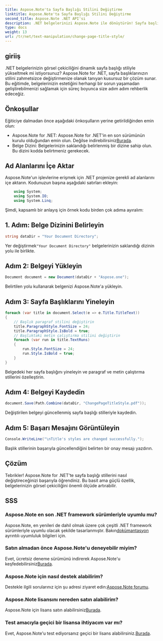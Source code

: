 ```yaml
---
title: Aspose.Note'ta Sayfa Başlığı Stilini Değiştirme
linktitle: Aspose.Note'ta Sayfa Başlığı Stilini Değiştirme
second_title: Aspose.Note .NET API'si
description: .NET belgelerinizi Aspose.Note ile dönüştürün! Sayfa başlığı stillerini zahmetsizce değiştirmeyi öğrenin. Birkaç basit adımda estetiği yükseltin.
type: docs
weight: 13
url: /tr/net/text-manipulation/change-page-title-style/
---
```

## giriiş
.NET belgelerinizin görsel çekiciliğini dinamik sayfa başlığı stiliyle yükseltmek mi istiyorsunuz? Aspose.Note for .NET, sayfa başlıklarınızın stilini zahmetsizce değiştirmenize olanak tanıyan kusursuz bir çözüm sunar. Bu eğitimde, belgelerinizin estetiğini herhangi bir sorun yaşamadan geliştirebilmenizi sağlamak için süreç boyunca size adım adım rehberlik edeceğiz.
## Önkoşullar
Eğiticiye dalmadan önce aşağıdaki önkoşulların yerine getirildiğinden emin olun:
-  Aspose.Note for .NET: Aspose.Note for .NET'in en son sürümünün kurulu olduğundan emin olun. Değilse indirebilirsiniz[Burada](https://releases.aspose.com/note/net/).
- Belge Dizini: Belgelerinizin saklandığı belirlenmiş bir dizine sahip olun. Bu dizini kodda belirtmeniz gerekecek.
## Ad Alanlarını İçe Aktar
Aspose.Note'un işlevlerine erişmek için .NET projenize gerekli ad alanlarını içe aktarın. Kodunuzun başına aşağıdaki satırları ekleyin:
```csharp
    using System;
    using System.IO;
    using System.Linq;
```
Şimdi, kapsamlı bir anlayış için örnek kodu birden çok adıma ayıralım:
## 1. Adım: Belge Dizinini Belirleyin
```csharp
string dataDir = "Your Document Directory";
```
 Yer değiştirmek`"Your Document Directory"` belgelerinizin saklandığı dizinin yolu ile birlikte.
## Adım 2: Belgeyi Yükleyin
```csharp
Document document = new Document(dataDir + "Aspose.one");
```
Belirtilen yolu kullanarak belgenizi Aspose.Note'a yükleyin.
## Adım 3: Sayfa Başlıklarını Yineleyin
```csharp
foreach (var title in document.Select(e => e.Title.TitleText))
{
    // Başlık paragraf stilini değiştirin
    title.ParagraphStyle.FontSize = 24;
    title.ParagraphStyle.IsBold = true;
    // Başlıktaki metin çalıştırma stilini değiştirin
    foreach (var run in title.TextRuns)
    {
        run.Style.FontSize = 24;
        run.Style.IsBold = true;
    }
}
```
Belgedeki her sayfa başlığını yineleyin ve paragraf ve metin çalıştırma stillerini özelleştirin.
## Adım 4: Belgeyi Kaydedin
```csharp
document.Save(Path.Combine(dataDir, "ChangePageTitleStyle.pdf"));
```
Değiştirilen belgeyi güncellenmiş sayfa başlığı stilleriyle kaydedin.
## Adım 5: Başarı Mesajını Görüntüleyin
```csharp
Console.WriteLine("\nTitle's styles are changed successfully.");
```
Başlık stillerinin başarıyla güncellendiğini belirten bir onay mesajı yazdırın.
## Çözüm
Tebrikler! Aspose.Note for .NET'te sayfa başlığı stillerini nasıl değiştireceğinizi başarıyla öğrendiniz. Bu basit ama güçlü özellik, belgelerinizin görsel çekiciliğini önemli ölçüde artırabilir.
## SSS
### Aspose.Note en son .NET framework sürümleriyle uyumlu mu?
Aspose.Note, en yenileri de dahil olmak üzere çok çeşitli .NET framework sürümleriyle uyumlu olacak şekilde tasarlanmıştır. Bakın[dokümantasyon](https://reference.aspose.com/note/net/) ayrıntılı uyumluluk bilgileri için.
### Satın almadan önce Aspose.Note'u deneyebilir miyim?
 Evet, ücretsiz deneme sürümünü indirerek Aspose.Note'u keşfedebilirsiniz[Burada](https://releases.aspose.com/).
### Aspose.Note için nasıl destek alabilirim?
 Destekle ilgili sorularınız için şu adresi ziyaret edin:[Aspose.Note forumu](https://forum.aspose.com/c/note/28).
### Aspose.Note lisansını nereden satın alabilirim?
 Aspose.Note için lisans satın alabilirsiniz[Burada](https://purchase.aspose.com/buy).
### Test amacıyla geçici bir lisansa ihtiyacım var mı?
 Evet, Aspose.Note'u test ediyorsanız geçici bir lisans alabilirsiniz.[Burada](https://purchase.aspose.com/temporary-license/).